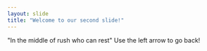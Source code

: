 ```yaml
---
layout: slide
title: "Welcome to our second slide!"
---
```

"In the middle of rush who can rest"
Use the left arrow to go back!
